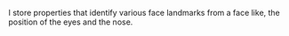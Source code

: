 I store properties that identify various face landmarks from a face like, the position of the eyes and the nose. 
